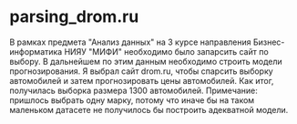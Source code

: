 # parsing_drom.ru
В рамках предмета "Анализ данных" на 3 курсе направления Бизнес-информатика НИЯУ "МИФИ" необходимо было запарсить сайт по выбору. В дальнейшем по этим данным необходимо строить модели прогнозирования. Я выбрал сайт drom.ru, чтобы спарсить выборку автомобилей и затем прогнозировать цены автомобилей. 
Как итог, получилась выборка размера 1300 автомобилей.
Примечание: пришлось выбрать одну марку, потому что иначе бы на таком маленьком датасете не получилось бы построить адекватной модели. 
